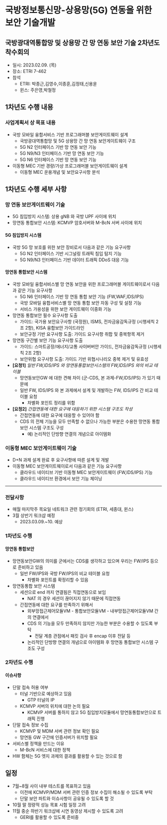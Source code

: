 # 국방정보통신망-상용망(5G) 연동을 위한 보안 기술개발
## 국방광대역통합망 및 상용망 간 망 연동 보안 기술 2차년도 착수회의
- 일시: 2023.02.09. (목)
- 장소: ETRI 7-462
- 참석
  - ETRI: 박종근,김영수,이종훈,김정태,신용윤
  - 윈스: 주은영,박철정

## 1차년도 수행 내용
### 사업계획서 상 목표 내용
- 국방 모바일 융합서비스 기반 프로그래머블 보안게이트웨이 설계
  - 국방광대역통합망 및 5G 상용망 간 망 연동 보안게이트웨이 구조
  - 5G N2 인터페이스 기반 망 연동 보안 기능
  - 5G N9/N3 인터페이스 기반 망 연동 보안 기능
  - 5G N6 인터페이스 기반 망 연동 보안 기능
- 이동형 MEC 기반 경량/가상 프로그래머블 보안게이트웨이 설계
  - 이동형 MEC 운용개념 및 보안요구사항 분석

## 1차년도 수행 세부 사항
### 망 연동 보안게이트웨이 기술
- 5G 침입방지 시스템: 상용 gNB 와 국방 UPF 사이에 위치
- 망연동 통합보안 시스템: KCMVP 암호서버와 M-BcN 서버 사이에 위치
#### 5G 침입방지 시스템
- 국방 5G 망 보호를 위한 보안 장비로서 다음과 같은 기능 요구사항
  - 5G N2 인터페이스 기반 시그널링 트래픽 침입 탐지 기능
  - 5G N9/N3 인터페이스 기반 데이터 트래픽 DDoS 대응 기능
#### 망연동 통합보안 시스템
- 국방 모바일 융합서비스별 망 연동 보안을 위한 프로그래머블 게이트웨이로서 다음과 같은 기능 요구사항
  - 5G N6 인터페이스 기반 망 연동 통합 보안 기능 (FW,WAF,IDS/IPS)
  - 국방 모바일 융합서비스별 망 연동 통합 보안 자동 구성 및 설정 기능
  - 서비스 가용성을 위한 보안 게이트웨이 이중화 기능
- 망연동 통합보안 필수 요구사항 도출
  - 가이드: 국가용 보안요구사항 (국정원), ISMS, 전자금융감독규정 (시행세칙 2조 2항), KISA 융합보안 가이드라인
  - 보안규정 기반 요구사항 도출: 가이드 요구사항 취합 및 중복항목 제거
- 망연동 구간별 보안 기능 요구사항 도출
  - 가이드: 스마트공장/에너지/교통 사이버버안 가이드, 전자금융감독규정 (시행세칙 2조 2항)
  - 보안위협 요구사항 도출: 가이드 기반 위협시나리오 중복 제거 및 유효성
- **[요청1]** _일반 FW,IDS/IPS 와 망연동통합보안시스템의 FW,IDS/IPS 와의 비교 테이블_
  - 망연동보안GW 에 대한 견해 차이 (군-CDS, 본 과제-FW,IDS/IPS) 가 있기 때문에
  - 일반 FW, IDS/IPS 와 본 과제에서 설계 및 개발하는 FW, IDS/IPS 간 비교 테이블 요청
    - 차별화 포인트 정리를 위함
- **[요청2]** _간접연동에 대한 요구에 대응하기 위한 시스템 구조도 작성_
  - 간접연동에 대한 요구에 대응할 수 있어야 함
  - CDS 의 전체 기능을 모두 만족할 수 없으나 가능한 부분은 수용한 망연동 통합보안 시스템 구조도 구성
    - 예) 논리적인 단방향 연결의 개념으로 아이템화

### 이동형 MEC 보안게이트웨이 기술
- D+N 과제 설계 완료 후 요구사항에 따른 설계 및 개발
- 이동형 MEC 보안게이트웨이로서 다음과 같은 기능 요구사항
  - 클라우드 네이티브 기반 이동형 MEC 보안게이트웨이 (FW,IDS/IPS) 기능
  - 클라우드 네이티브 환경에서 보안 기능 체이닝



---

### 전달사항
- 매월 마지막주 목요일 네트워크 관련 정기회의 (ETRI, 세종대, 윈스)
- 3월 상반기 워크샵 예정
  - 2023.03.09.~10. 예상
 
 
### 1차년도 수행
 
#### 망연동 통합보안
  - 망연동보안GW의 의미를 군에서는 CDS를 생각하고 있으며 우리는 FW/IPS 등으로 준비하고 있음
    - 일반 FW/IPS와 국방 FW/IPS의 비교 테이블 요청
      - 차별화 포인트를 확정리할 수 있음
  - 망연동통합 보안 시스템
    - 세션으로 end 까지 연결됨은 직접연동으로 보임
      - NAT 의 경우 세션이 끊어지지 않기 때문에 직접연동
    - 간접연동에 대한 요구를 만족하기 위해서
      - 외부망접근제어모듈VM - 통합보안모듈VM - 내부망접근제어모듈VM 간의 연결에서
      - CDS 의 기능을 모두 만족하지 않지만 가능한 부분은 수용할 수 있도록 부탁
        - 전달 계층 관점에서 패킷 검사 후 encap 이후 전달 등
      - 논리적인 단방향 연결의 개념으로 아이템화 후 망연동 통합보안 시스템 구조도 구성
 
 
  ### 2차년도 수행
 
  #### 이슈사항
  - 단말 접속 허용 여부
    - 터널 기반으로 예상하고 있음
      - GTP 터널의 IP
    - KCMVP 서버의 위치에 대한 논의 필요
      - KCMVP 서버를 통하지 않고 5G 침입방지모듈에서 망연동통합보안으로 트래픽 진행
  - 단말 접속 정보 수집
    - KCMVP 및 MDM 서버 관련 정보 확인 필요
    - 망연동 GW 구간에 인증서버가 위치할 필요
  - 서비스별 정책을 만드는 이유
    - M-BcN 서비스에 대한 정책
  - HW 함체는 5G 엣지 과제의 결과를 활용할 수 있는 것으로 함
 
 
  ## 일정
  - 7월~8월 사이 내부 테스트를 목표하고 있음
    - 이전에 KCMVP/MDM 서버 관련 인증 정보 수집이 해소될 수 있도록 부탁
    - 단말 보안 파트와 이슈사항이 공유될 수 있도록 할 것
  - 10월 말 정량적 성능 목표 시험 일정 고려
  - 11월 중순 하반기 워크샵에 시연 동영상 제시할 수 있도록 고려
    - GERI를 활용할 수 있도록 준비중
